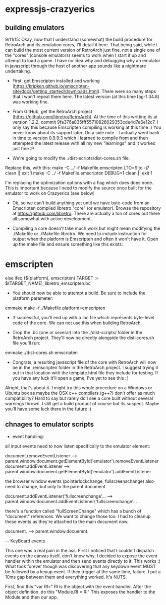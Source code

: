 expressjs-crazyerics
=====

building emulators
------------------

9/11/15: Okay, now that I understand (somewhat) the build procedure for RetroArch and its emulation cores, I'll detail it here. That being said, while I can build the most current version of RetroArch just fine, not a single one of the "cores" (console emulators) seems to work when I start it up and attempt to load a game. I have no idea why and debugging why an emulator in javascript through the host of another app sounds like a nightmare undertaking.

- First, get Emscripten installed and working (https://kripken.github.io/emscripten-site/docs/getting_started/downloads.html). There were so many steps that I won't repeat them here. The latest version (at this time tag-1.34.8) was working fine.

- From GitHub, get the RetroArch project (https://github.com/libretro/RetroArch). At the time of this writting its at version 1.2.2, commit 9fa376a835fff55710826029353cde4d7e6e12c7. I only say this because Emscripten compiling is working at this time :) You never know about its support later. On a side note - I actually went back in time to version 0.9.9.3 which I learned to compile from and then attempted the latest release with all my new "learnings" and it worked just fine :P

- We're going to modify the ./dist-scripts/dist-cores.sh file. 

Replace this, with this:
make -C ../ -f Makefile.emscripten LTO=$lto -j7 clean || exit 1
make -C ../ -f Makefile.emscripten DEBUG=1 clean || exit 1

I'm replacing the optimization options with a flag which does does none. This is important because I need to modify the source once built for the emulator to work on Crazyerics (see below)

- Ok, so we can't build anything yet until we have byte-code from an Emscripten compiled libretro "core" (or emulator). Browse the repository at https://github.com/libretro. There are actually a ton of cores out there all somewhat with active development.

- Compiling a core doesn't take much work but might mean modifying the ./Makefile or ./Makefile.libretro. We need to include instruction for output when the platform is Emscripten and often it won't have it. Open up the make file and ensure something like this exists:

# emscripten
else ifeq ($(platform), emscripten)
	TARGET := $(TARGET_NAME)_libretro_emscripten.bc

- You should now be able to attempt a build. Be sure to include the platform parameter:

emmake make -f ./Makefile platform=emscripten

- If successful, you'll end up with a .bc file which represents byte-level code of the core. We can not use this when building RetroArch.

- Drop the .bc (one or several) into the ./dist-scripts/ folder in the RetroArch project. They'll now be directly alongside the dist-cores.sh file you'll run:

emmake ./dist-cores.sh emscripten

- Congrats, a resulting javascript file of the core with RetroArch will now be in the ./emscripten folder in the RetroArch project. I suggest trying it out in that location with the template.html file they include for testing. If you have any luck it'll open a game, I've yet to see this :(

Alright, that's about it. I might try this whole procedure on a Windows or Ubuntu box as maybe the OSX c++ compilers (g++?) don't offer as much compatibility? Hard to say but rarely do I see a core built without several warnings thrown. I still get a build product of course but its suspect. Maybe you'll have some luck there in the future :)


chnages to emulator scripts
---------------------------

- event handling: 

all input events need to now listen specifically to the emulator element:

document.removeEventListener --> parent.window.document.getElementById('emulator').removeEventListener
document.addEventListener --> parent.window.document.getElementById('emulator').addEventListener

the browser window events (pointerlockchange, fullscreenschange) also need to change, but only to the parent document


document.addEventListener('fullscreenchange'... --> parent.window.document.addEventListener('fullscreenchange'...

there's a function called "fullScreenChange" which has a bunch of "document" references. We want to change those too. I had to cleanup these events as they're attached to the main document now.

document. --> parent.window.docuemnt.

-- KeyBoard events

This one was a real pain in the ass. First I noticed that I couldn't dispatch events on the canvas itself, don't know why. I decided to expose the event handler within the emulator and then send events directly to it. This works :) What took forever though was discovering that any keydown event MUST be followed by a keyup event. If they trigger at the same time, failure. I put a 10ms gap between them and everything worked. It's NUTS.

First, find this "var RI="
RI is the object with the event handler.
After the object definition, do this "Module.RI = RI"
This exposes the handler to the Module and then our app.